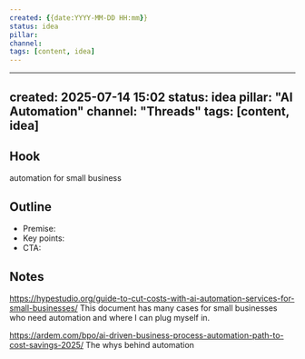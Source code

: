 ```yaml
---
created: {{date:YYYY-MM-DD HH:mm}}
status: idea
pillar: 
channel: 
tags: [content, idea]
---
```


---
created: 2025-07-14 15:02
status: idea
pillar: "AI Automation"
channel: "Threads"
tags: [content, idea]
---

## Hook  
automation for small business 

## Outline  
- Premise:  
- Key points:  
- CTA:  

## Notes  
https://hypestudio.org/guide-to-cut-costs-with-ai-automation-services-for-small-businesses/
This document has many cases for small businesses who need automation and where I can plug myself in. 

https://ardem.com/bpo/ai-driven-business-process-automation-path-to-cost-savings-2025/
The whys behind automation